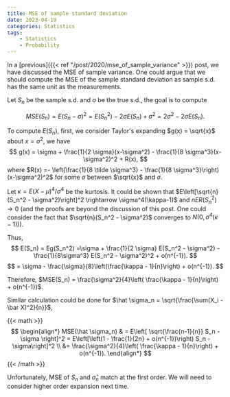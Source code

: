 ```yaml
---
title: MSE of sample standard deviation
date: 2023-04-19
categories: Statistics
tags: 
    - Statistics
    - Probability
---
```



In a [previous]({{< ref "/post/2020/mse_of_sample_variance" >}}) post, we have discussed the MSE of sample variance. One could argue that we should compute the MSE of the sample standard deviation as sample s.d. has the same unit as the measurements.

Let $S_n$ be the sample s.d. and $\sigma$ be the true s.d., the goal is to compute

$$
MSE(S_n) = E(S_n-\sigma)^2 = E(S_n^2) - 2 \sigma E(S_n) + \sigma^2 = 2 \sigma^2 -  2 \sigma E(S_n).
$$

To compute $E(S_n)$, first, we consider Taylor's expanding $g(x) = \sqrt{x}$ about $x=\sigma^2$,
we have
$$
g(x) = \sigma + \frac{1}{2 \sigma}(x-\sigma^2) -  \frac{1}{8 \sigma^3}(x-\sigma^2)^2 + R(x),
$$
where $R(x) =- \left(\frac{1}{8 \tilde \sigma^3} - \frac{1}{8 \sigma^3}\right)(x-\sigma^2)^2$ for some  $\tilde \sigma$ between $\sqrt{x}$ and $\sigma$.



Let $\kappa = E(X - \mu)^4 / \sigma^4$ be the kurtosis.
It could be shown that $E\left[\sqrt{n}(S_n^2 - \sigma^2)\right]^2 \rightarrow \sigma^4(\kappa-1)$ and $n ER(S_n^2) \rightarrow 0$ (and the proofs are beyond the discussion of this post. One could consider the fact that $\sqrt{n}(S_n^2 - \sigma^2)$  converges to $N(0, \sigma^4(\kappa-1))$).

Thus,
$$
E(S_n) = Eg(S_n^2) =\sigma + \frac{1}{2 \sigma} E(S_n^2 - \sigma^2) - \frac{1}{8\sigma^3} E(S_n^2 - \sigma^2)^2 + o(n^{-1}).
$$
$$
 = \sigma - \frac{\sigma}{8}\left(\frac{\kappa - 1}{n}\right) + o(n^{-1}).
$$

Therefore, $MSE(S_n) = \frac{\sigma^2}{4}\left( \frac{\kappa - 1}{n}\right) + o(n^{-1})$.

Similar calculation could be done for $\hat \sigma_n = \sqrt{\frac{\sum(X_i - \bar X)^2}{n}}$,

{{< math >}}
$$
\begin{align*}
MSE(\hat \sigma_n) & = E\left[ \sqrt{\frac{n-1}{n}} S_n - \sigma \right]^2 = 
E\left[\left(1 - \frac{1}{2n} + o(n^{-1})\right) S_n - \sigma\right]^2 \\
&= \frac{\sigma^2}{4}\left( \frac{\kappa - 1}{n}\right) + o(n^{-1}).
\end{align*}
$$
{{< /math >}}

Unfortunately, MSE of $S_n$ and $\hat \sigma_n$ match at the first order. We will need to consider higher order expansion next time.

